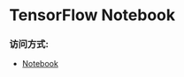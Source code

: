 TensorFlow Notebook
===

### 访问方式:
 * <a href="{$T.publicEndpoints.tensorflow_8888.url}" target="blank">Notebook</a>
